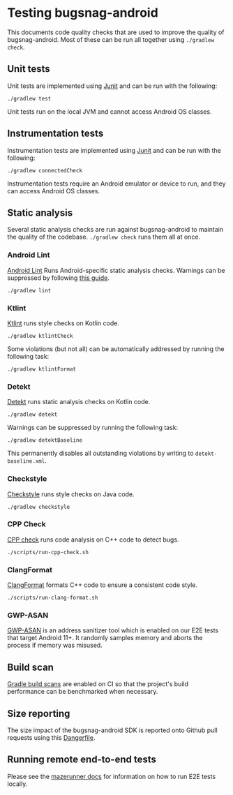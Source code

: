 # Testing bugsnag-android

This documents code quality checks that are used to improve the quality of bugsnag-android. Most of these can be run all together using `./gradlew check`.

## Unit tests

Unit tests are implemented using [Junit](https://developer.android.com/training/testing/unit-testing/local-unit-tests) and can be run with the following:

`./gradlew test`

Unit tests run on the local JVM and cannot access Android OS classes.

## Instrumentation tests

Instrumentation tests are implemented using [Junit](https://developer.android.com/training/testing/unit-testing/instrumented-unit-tests) and can be run with the following:

`./gradlew connectedCheck`

Instrumentation tests require an Android emulator or device to run, and they can access Android OS classes.

## Static analysis

Several static analysis checks are run against bugsnag-android to maintain the quality of the codebase. `./gradlew check` runs them all at once.

### Android Lint

[Android Lint](https://developer.android.com/studio/write/lint) Runs Android-specific static analysis checks. Warnings can be suppressed by following [this guide](https://developer.android.com/studio/write/lint#config).

```shell
./gradlew lint
```

### Ktlint

[Ktlint](https://github.com/pinterest/ktlint) runs style checks on Kotlin code.

```shell
./gradlew ktlintCheck
```

Some violations (but not all) can be automatically addressed by running the following task:

```shell
./gradlew ktlintFormat
```

### Detekt

[Detekt](https://github.com/detekt/detekt) runs static analysis checks on Kotlin code.

```shell
./gradlew detekt
```

Warnings can be suppressed by running the following task:

```shell
./gradlew detektBaseline
```

This permanently disables all outstanding violations by writing to `detekt-baseline.xml`.

### Checkstyle

[Checkstyle](https://github.com/checkstyle/checkstyle) runs style checks on Java code.

```shell
./gradlew checkstyle
```

### CPP Check

[CPP check](http://cppcheck.sourceforge.net/) runs code analysis on C++ code to detect bugs.

```shell
./scripts/run-cpp-check.sh
```

### ClangFormat

[ClangFormat](https://clang.llvm.org/docs/ClangFormat.html) formats C++ code to ensure a consistent code style.

```shell
./scripts/run-clang-format.sh
```

### GWP-ASAN

[GWP-ASAN](https://developer.android.com/ndk/guides/gwp-asan) is an address sanitizer tool which is enabled on our E2E tests that target Android 11+. It randomly samples memory and aborts the process if memory was misused.

## Build scan

[Gradle build scans](https://scans.gradle.com/) are enabled on CI so that the project's build performance can be benchmarked when necessary.

## Size reporting

The size impact of the bugsnag-android SDK is reported onto Github pull requests using this [Dangerfile](../features/fixtures/minimalapp/Dangerfile).

## Running remote end-to-end tests

Please see the [mazerunner docs](MAZERUNNER.md) for information on how to run E2E tests locally.
